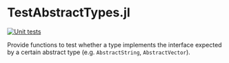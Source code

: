 # TestAbstractTypes.jl

[![Unit tests](https://github.com/eschnett/TestAbstractTypes.jl/workflows/CI/badge.svg?branch=main)](https://github.com/eschnett/TestAbstractTypes.jl/actions?query=workflow%3A%22CI%22+branch%3Amain)

Provide functions to test whether a type implements the interface
expected by a certain abstract type (e.g. `AbstractString`,
`AbstractVector`).
